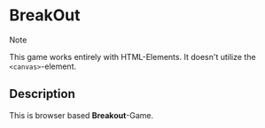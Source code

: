 # BreakOut

> [!NOTE]
> This game works entirely with HTML-Elements. It doesn't utilize the `<canvas>`-element.

## Description

This is browser based **Breakout**-Game.
